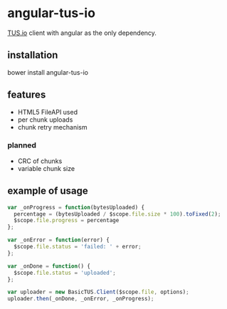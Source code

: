 # angular-tus-io

[TUS.io](http://www.tus.io/) client with angular as the only dependency.

## installation

bower install angular-tus-io

## features

- HTML5 FileAPI used
- per chunk uploads
- chunk retry mechanism

### planned

- CRC of chunks
- variable chunk size

## example of usage

```javascript
var _onProgress = function(bytesUploaded) {
  percentage = (bytesUploaded / $scope.file.size * 100).toFixed(2);
  $scope.file.progress = percentage
};

var _onError = function(error) {
  $scope.file.status = 'failed: ' + error;
};

var _onDone = function() {
  $scope.file.status = 'uploaded';
};

var uploader = new BasicTUS.Client($scope.file, options);
uploader.then(_onDone, _onError, _onProgress);
```
